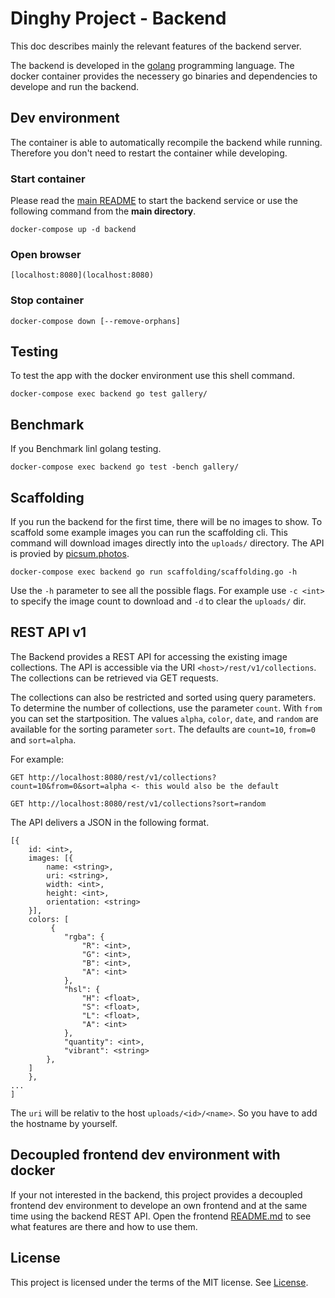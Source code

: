 # Dinghy Project - Backend

This doc describes mainly the relevant features of the backend server. 

The backend is developed in the [golang](https://golang.org) programming language. The docker container provides the necessery go binaries and dependencies to develope and run the backend.

## Dev environment

The container is able to automatically recompile the backend while running. Therefore you don't need to restart the container while developing.

### Start container

Please read the [main README](../README.md) to start the backend service or use the following command from the **main directory**.

```
docker-compose up -d backend
```

### Open browser

```
[localhost:8080](localhost:8080)
```

### Stop container

```
docker-compose down [--remove-orphans]
```

## Testing

To test the app with the docker environment use this shell command.

```
docker-compose exec backend go test gallery/
```

## Benchmark

If you Benchmark linl golang testing.

```
docker-compose exec backend go test -bench gallery/
```

## Scaffolding

If you run the backend for the first time, there will be no images to show. To scaffold some example images you can run the scaffolding cli. This command will download images directly into the `uploads/` directory. The API is provied by [picsum.photos](https://picsum.photos/).

```
docker-compose exec backend go run scaffolding/scaffolding.go -h
```

Use the `-h` parameter to see all the possible flags. For example use `-c <int>` to specify the image count to download and `-d` to clear the `uploads/` dir.

## REST API v1

The Backend provides a REST API for accessing the existing image collections. The API is accessible via the URI `<host>/rest/v1/collections`. The collections can be retrieved via GET requests.

The collections can also be restricted and sorted using query parameters. To determine the number of collections, use the parameter `count`. With `from` you can set the startposition. The values `alpha`, `color`, `date`, and `random` are available for the sorting parameter `sort`. The defaults are `count=10`, `from=0` and `sort=alpha`.

For example:

```
GET http://localhost:8080/rest/v1/collections?count=10&from=0&sort=alpha <- this would also be the default

GET http://localhost:8080/rest/v1/collections?sort=random
```

The API delivers a JSON in the following format.

```
[{
    id: <int>,
    images: [{
        name: <string>,
        uri: <string>,
        width: <int>,
        height: <int>,
        orientation: <string>
    }],
    colors: [
         {
            "rgba": {
                "R": <int>,
                "G": <int>,
                "B": <int>,
                "A": <int>
            },
            "hsl": {
                "H": <float>,
                "S": <float>,
                "L": <float>,
                "A": <int>
            },
            "quantity": <int>,
            "vibrant": <string>
        },
    ]
    },
... 
]
```

The `uri` will be relativ to the host `uploads/<id>/<name>`. So you have to add the hostname by yourself.

## Decoupled frontend dev environment with docker

If your not interested in the backend, this project provides a decoupled frontend dev environment to develope an own frontend and at the same time using the backend REST API. Open the frontend [README.md](../frontend/README.md) to see what features are there and how to use them.

## License

This project is licensed under the terms of the MIT license. See [License](LICENSE.md).